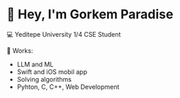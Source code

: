 # 👋 Hey, I'm Gorkem Paradise

💻 Yeditepe University 1/4 CSE Student

🌱 Works:
- LLM and ML 
- Swift and iOS mobil app
- Solving algorithms
- Pyhton, C, C++, Web Development
